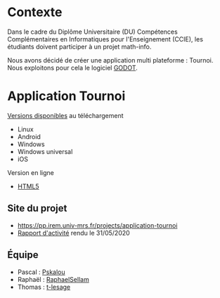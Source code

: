 # Contexte

Dans le cadre du Diplôme Universitaire (DU) Compétences Complémentaires en Informatiques pour l'Enseignement (CCIE), les étudiants doivent participer à un projet math-info.

Nous avons décidé de créer une application multi plateforme : Tournoi. Nous exploitons pour cela le logiciel [GODOT](https://godotengine.org/).



# Application Tournoi

[Versions disponibles](https://github.com/Pskalou/tournoi/releases/tag/stable) au téléchargement

* Linux
* Android
* Windows
* Windows universal
* iOS

Version en ligne

* [HTML5](https://pskalou.github.io/tournoi/source/exports/html/Tournoi_html5.html)



## Site du projet

* https://pp.irem.univ-mrs.fr/projects/application-tournoi
* [Rapport d'activité](https://github.com/Pskalou/tournoi/blob/master/LaTeX/rapport.pdf) rendu le 31/05/2020


## Équipe

* Pascal : [Pskalou](https://github.com/Pskalou)
* Raphaël : [RaphaelSellam](https://github.com/RaphaelSellam)
* Thomas : [t-lesage](https://github.com/t-lesage)
